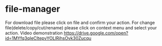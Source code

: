 # file-manager
For download file please click on file and confirm your action.
For change file(delete/copy/cut/rename) please click on context menu and select your action.
Video demonstration https://drive.google.com/open?id=1MYfq3qIeCItepvYOLlRihsOvk30Zucqu
